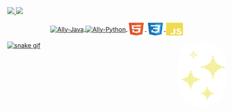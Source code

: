 <div>
  <a href="[https://github.com/polluxastre](https://github.com/polluxastre)"> 
  <img height="170em" src="https://github-readme-stats.vercel.app/api?username=polluxastre&show_icons=true&theme=radical&include_all_commits=true&count_private=true"/>
  <img height="150em" src="https://github-readme-stats.vercel.app/api/top-langs/?username=polluxastre&layout=compact&langs_count=16&theme=radical"/>
</div>
  
<br>
  
<div align="center" style="display: inline_block">
  <img align="center" alt="Ally-Java" height="40" width="50" src="https://cdn.jsdelivr.net/gh/devicons/devicon/icons/java/java-original.svg" />
  <img align="center" alt="Ally-Python" height="40" width="50" src="https://cdn.jsdelivr.net/gh/devicons/devicon/icons/python/python-original-wordmark.svg" /> 
  <img align="center" alt="Ally-HTML" height="30" width="40" src="https://raw.githubusercontent.com/devicons/devicon/master/icons/html5/html5-original.svg">
  <img align="center" alt="Ally-CSS" height="30" width="40" src="https://raw.githubusercontent.com/devicons/devicon/master/icons/css3/css3-original.svg">
  <img align="center" alt="Ally-Js" height="30" width="40" src="https://raw.githubusercontent.com/devicons/devicon/master/icons/javascript/javascript-plain.svg">
</div>

  ![snake gif](https://github.com/polluxastre/polluxastre/blob/output/github-contribution-grid-snake.svg) <img align="right" alt="star-gif" height="150" style="border-radius:50px;" src="giphy.gif?width=150&height=150">
